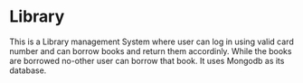 # Library
This is a Library management System where user can log in using valid card number and can borrow books and return them accordinly. While the books are borrowed no-other user can borrow that book. It uses Mongodb as its database.
